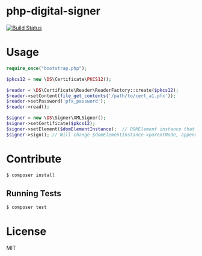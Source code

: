 # php-digital-signer

[![Build Status](https://travis-ci.org/VitorVRS/php-digital-signer.svg)](https://travis-ci.org/VitorVRS/php-digital-signer)

# Usage

```php
require_once("bootstrap.php");

$pkcs12 = new \DS\Certificate\PKCS12();

$reader = \DS\Certificate\Reader\ReaderFactory::create($pkcs12);
$reader->setContent(file_get_contents('/path/to/cert_a1.pfx'));
$reader->setPassword('pfx_password');
$reader->read();

$signer = new \DS\Signer\XMLSigner();
$signer->setCertificate($pkcs12);
$signer->setElement($domElementInstance);  // DOMElement instance that will be signed
$signer->sign(); // Will change $domElementInstance->parentNode, appending "Signature" tag

```

# Contribute

```
$ composer install
```

## Running Tests
```
$ composer test
```

# License
MIT
